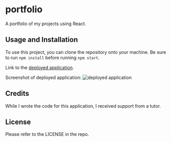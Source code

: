 # portfolio
A portfolio of my projects using React.

## Usage and Installation

To use this project, you can clone the repository onto your machine. Be sure to run `npm install` before running `npm start`. 

Link to the [deployed application](). 

Screenshot of deployed application:
![deployed application]()

## Credits

While I wrote the code for this application, I received support from a tutor. 

## License

Please refer to the LICENSE in the repo.